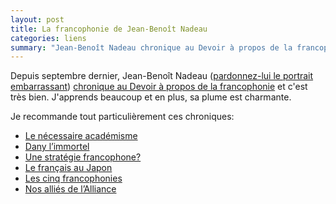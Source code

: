 ```yaml
---
layout: post
title: La francophonie de Jean-Benoît Nadeau
categories: liens
summary: "Jean-Benoît Nadeau chronique au Devoir à propos de la francophonie"
---
```


<p>Depuis septembre dernier, Jean-Benoît Nadeau (<a href="https://fr.wikipedia.org/wiki/Jean-Benoît_Nadeau">pardonnez-lui le portrait embarrassant</a>) <a href="http://www.ledevoir.com/chroniqueur/jean-benoit-nadeau/1">chronique au Devoir à propos de la francophonie</a> et c'est très bien. J'apprends beaucoup et en plus, sa plume est charmante.</p>
<p>Je recommande tout particulièrement ces chroniques:</p>
<ul>
  <li><a href="http://www.ledevoir.com/societe/actualites-en-societe/442150/le-necessaire-academisme">Le nécessaire académisme</a></li>
  <li><a href="http://www.ledevoir.com/culture/actualites-culturelles/440897/dany-l-immortel">Dany l’immortel</a></li>
  <li><a href="http://www.ledevoir.com/societe/actualites-en-societe/439714/une-strategie-francophone">Une stratégie francophone?</a></li>
  <li><a href="http://www.ledevoir.com/international/actualites-internationales/435855/le-francais-au-japon">Le français au Japon</a></li>
  <li><a href="http://www.ledevoir.com/societe/actualites-en-societe/431271/les-cinq-francophonies">Les cinq francophonies</a></li>
  <li><a href="http://www.ledevoir.com/international/actualites-internationales/424730/nos-allies-de-l-alliance">Nos alliés de l’Alliance</a></li>
</ul>
